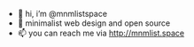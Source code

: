 - 👋 hi, i’m @mnmlistspace
- 👀 minimalist web design and open source
- 📫 you can reach me via http://mnmlist.space

<!---
mnmlistspace/mnmlistspace is a ✨ special ✨ repository because its `README.md` (this file) appears on your GitHub profile.
You can click the Preview link to take a look at your changes.
--->
